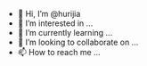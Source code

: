 - 👋 Hi, I’m @hurijia
- 👀 I’m interested in ...
- 🌱 I’m currently learning ...
- 💞️ I’m looking to collaborate on ...
- 📫 How to reach me ...

<!---
hurijia/hurijia is a ✨ special ✨ repository because its `README.md` (this file) appears on your GitHub profile.
You can click the Preview link to take a look at your changes.
--->
